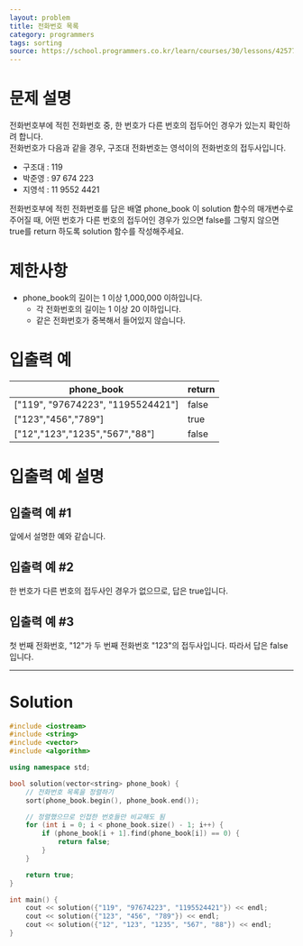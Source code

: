 ```yaml
---
layout: problem
title: 전화번호 목록
category: programmers
tags: sorting
source: https://school.programmers.co.kr/learn/courses/30/lessons/42577
---
```


# 문제 설명

전화번호부에 적힌 전화번호 중, 한 번호가 다른 번호의 접두어인 경우가 있는지 확인하려 합니다.  
전화번호가 다음과 같을 경우, 구조대 전화번호는 영석이의 전화번호의 접두사입니다.

- 구조대 : 119
- 박준영 : 97 674 223
- 지영석 : 11 9552 4421

전화번호부에 적힌 전화번호를 담은 배열 phone_book 이 solution 함수의 매개변수로 주어질 때, 어떤 번호가 다른 번호의 접두어인 경우가 있으면 false를 그렇지 않으면 true를 return 하도록 solution 함수를 작성해주세요.

# 제한사항

- phone_book의 길이는 1 이상 1,000,000 이하입니다.
    - 각 전화번호의 길이는 1 이상 20 이하입니다.
    - 같은 전화번호가 중복해서 들어있지 않습니다.

# 입출력 예

| phone_book | return |
| --- | --- |
| ["119", "97674223", "1195524421"] | false |
| ["123","456","789"] | true |
| ["12","123","1235","567","88"] | false |

# 입출력 예 설명

## 입출력 예 #1

앞에서 설명한 예와 같습니다.

## 입출력 예 #2

한 번호가 다른 번호의 접두사인 경우가 없으므로, 답은 true입니다.

## 입출력 예 #3

첫 번째 전화번호, "12"가 두 번째 전화번호 "123"의 접두사입니다. 따라서 답은 false입니다.

---

# Solution

```cpp
#include <iostream>
#include <string>
#include <vector>
#include <algorithm>

using namespace std;

bool solution(vector<string> phone_book) {
    // 전화번호 목록을 정렬하기
    sort(phone_book.begin(), phone_book.end());

    // 정렬했으므로 인접한 번호들만 비교해도 됨
    for (int i = 0; i < phone_book.size() - 1; i++) {
        if (phone_book[i + 1].find(phone_book[i]) == 0) {
            return false;
        }
    }

    return true;
}

int main() {
    cout << solution({"119", "97674223", "1195524421"}) << endl;
    cout << solution({"123", "456", "789"}) << endl;
    cout << solution({"12", "123", "1235", "567", "88"}) << endl;
}
```
